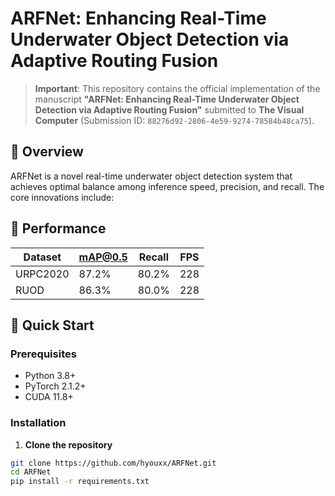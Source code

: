 # ARFNet: Enhancing Real-Time Underwater Object Detection via Adaptive Routing Fusion

> **Important**: This repository contains the official implementation of the manuscript **"ARFNet: Enhancing Real-Time Underwater Object Detection via Adaptive Routing Fusion"** submitted to **The Visual Computer** (Submission ID: `88276d92-2806-4e59-9274-78584b48ca75`).

## 📖 Overview

ARFNet is a novel real-time underwater object detection system that achieves optimal balance among inference speed, precision, and recall. The core innovations include:


## 🎯 Performance

| Dataset | mAP@0.5 | Recall | FPS |
|---------|----------|---------|-----|
| URPC2020 | 87.2% | 80.2% | 228 |
| RUOD | 86.3% | 80.0% | 228 |

## 🚀 Quick Start

### Prerequisites

- Python 3.8+
- PyTorch 2.1.2+
- CUDA 11.8+

### Installation

1. **Clone the repository**
```bash
git clone https://github.com/hyouxx/ARFNet.git
cd ARFNet
pip install -r requirements.txt
